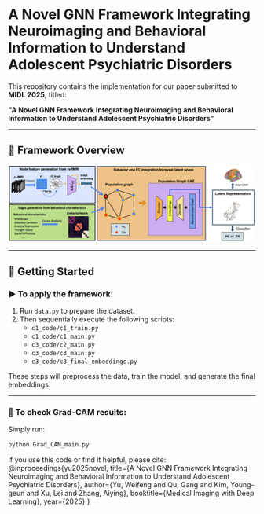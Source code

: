 # A Novel GNN Framework Integrating Neuroimaging and Behavioral Information to Understand Adolescent Psychiatric Disorders

This repository contains the implementation for our paper submitted to **MIDL 2025**, titled:

**"A Novel GNN Framework Integrating Neuroimaging and Behavioral Information to Understand Adolescent Psychiatric Disorders"**

---

## 🔄 Framework Overview

![Process Diagram](process_diagram.png)

---

## 🔧 Getting Started

### ▶️ To apply the framework:

1. Run `data.py` to prepare the dataset.
2. Then sequentially execute the following scripts:
   - `c1_code/c1_train.py`
   - `c1_code/c1_main.py`
   - `c3_code/c2_main.py`
   - `c3_code/c3_main.py`
   - `c3_code/c3_final_embeddings.py`

These steps will preprocess the data, train the model, and generate the final embeddings.

---

### 🧠 To check Grad-CAM results:

Simply run:

```bash
python Grad_CAM_main.py
```

If you use this code or find it helpful, please cite:
@inproceedings{yu2025novel,
  title={A Novel GNN Framework Integrating Neuroimaging and Behavioral Information to Understand Adolescent Psychiatric Disorders},
  author={Yu, Weifeng and Qu, Gang and Kim, Young-geun and Xu, Lei and Zhang, Aiying},
  booktitle={Medical Imaging with Deep Learning},
  year={2025}
}

